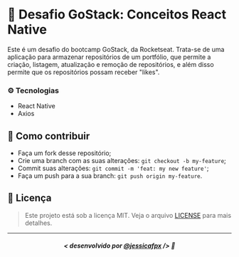 # 🚀 Desafio GoStack: Conceitos React Native
Este é um desafio do bootcamp GoStack, da Rocketseat. Trata-se de uma aplicação para armazenar repositórios de um portfólio, que  permite a criação, listagem, atualização e remoção de repositórios, e além disso permite que os repositórios possam receber "likes".

### ⚙️ Tecnologias
- React Native
- Axios

## 🤔 Como contribuir

- Faça um fork desse repositório;
- Crie uma branch com as suas alterações: `git checkout -b my-feature`;
- Commit suas alterações: `git commit -m 'feat: my new feature'`;
- Faça um push para a sua branch: `git push origin my-feature`.

## 📜 Licença

> Este projeto está sob a licença MIT. Veja o arquivo [LICENSE](https://github.com/jessicafpx/gostack-desafio-conceitos-react-native/blob/master/LICENSE.md) para mais detalhes.

---

##### <p align="center"> <strong> < desenvolvido por <a href="github.com/jessicafpx"> @jessicafpx</a> /></strong> 👋